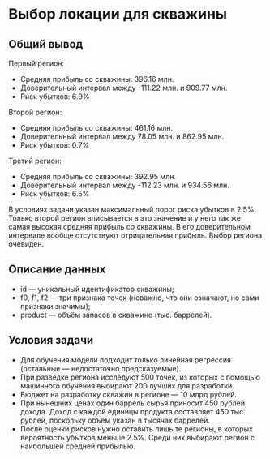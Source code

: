 # Выбор локации для скважины

## Общий вывод
Первый регион:
- Средняя прибыль со скважины: 396.16 млн.
- Доверительный интервал между -111.22 млн. и 909.77 млн.
- Риск убытков: 6.9%

Второй регион:
- Средняя прибыль со скважины: 461.16 млн.
- Доверительный интервал между 78.05 млн. и 862.95 млн.
- Риск убытков: 0.7%

Третий регион:
- Средняя прибыль со скважины: 392.95 млн.
- Доверительный интервал между -112.23 млн. и 934.56 млн.
- Риск убытков: 6.5%
 
 В условиях задачи указан максимальный порог риска убытков в 2.5%. Только второй регион вписывается в это значение и у него так же самая высокая средняя прибыль со скважины. В его доверительном интервале вообще отсутствуют отрицательная прибыль. Выбор региона очевиден.

## Описание данных


- id — уникальный идентификатор скважины;
- f0, f1, f2 — три признака точек (неважно, что они означают, но сами признаки значимы);
- product — объём запасов в скважине (тыс. баррелей).  


## Условия задачи
- Для обучения модели подходит только линейная регрессия (остальные — недостаточно предсказуемые).
- При разведке региона исследуют 500 точек, из которых с помощью машинного обучения выбирают 200 лучших для разработки.
- Бюджет на разработку скважин в регионе — 10 млрд рублей.
- При нынешних ценах один баррель сырья приносит 450 рублей дохода. Доход с каждой единицы продукта составляет 450 тыс. рублей, поскольку объём указан в тысячах баррелей.
- После оценки рисков нужно оставить лишь те регионы, в которых вероятность убытков меньше 2.5%. Среди них выбирают регион с наибольшей средней прибылью.
